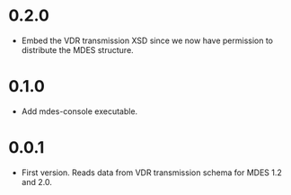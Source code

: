0.2.0
=====

- Embed the VDR transmission XSD since we now have permission to
  distribute the MDES structure.

0.1.0
=====

- Add mdes-console executable.

0.0.1
=====

- First version. Reads data from VDR transmission schema for MDES 1.2
  and 2.0.
